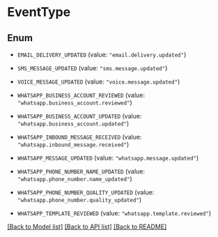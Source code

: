 # EventType

## Enum


* `EMAIL_DELIVERY_UPDATED` (value: `"email.delivery.updated"`)

* `SMS_MESSAGE_UPDATED` (value: `"sms.message.updated"`)

* `VOICE_MESSAGE_UPDATED` (value: `"voice.message.updated"`)

* `WHATSAPP_BUSINESS_ACCOUNT_REVIEWED` (value: `"whatsapp.business_account.reviewed"`)

* `WHATSAPP_BUSINESS_ACCOUNT_UPDATED` (value: `"whatsapp.business_account.updated"`)

* `WHATSAPP_INBOUND_MESSAGE_RECEIVED` (value: `"whatsapp.inbound_message.received"`)

* `WHATSAPP_MESSAGE_UPDATED` (value: `"whatsapp.message.updated"`)

* `WHATSAPP_PHONE_NUMBER_NAME_UPDATED` (value: `"whatsapp.phone_number.name_updated"`)

* `WHATSAPP_PHONE_NUMBER_QUALITY_UPDATED` (value: `"whatsapp.phone_number.quality_updated"`)

* `WHATSAPP_TEMPLATE_REVIEWED` (value: `"whatsapp.template.reviewed"`)


[[Back to Model list]](../README.md#documentation-for-models) [[Back to API list]](../README.md#documentation-for-api-endpoints) [[Back to README]](../README.md)


